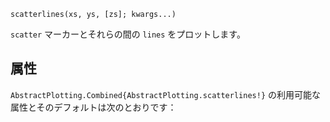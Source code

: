 ```
scatterlines(xs, ys, [zs]; kwargs...)
```

`scatter` マーカーとそれらの間の `lines` をプロットします。

## 属性

`AbstractPlotting.Combined{AbstractPlotting.scatterlines!}` の利用可能な属性とそのデフォルトは次のとおりです：

```

```
